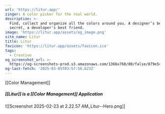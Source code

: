 ```yaml
---
url: 'https://litur.app/'
zinger: A color picker for the real world.
description: >-
  Find, collect and organize all the colors around you. A designer’s best-kept
  secret, a developer's best friend.
image: 'https://litur.app/assets/og_image.png'
site_name: Litur
title: Litur
favicon: 'https://litur.app/assets/favicon.ico'
tags:
  - Creative
og_screenshot_url: >-
  https://og-screenshots-prod.s3.amazonaws.com/1366x768/80/false/879e545e800c27ae844bc77226e334913e75f157a5ffec75f4ca0221ac58a3c4.jpeg
og-last-fetch: '2025-03-05T03:57:58.623Z'
---
```


[[Color Management]]

##### [[Litur]] is a [[Color Management]] Application
![[Screenshot 2025-02-23 at 2.22.57 AM_Litur--Hero.png]]

